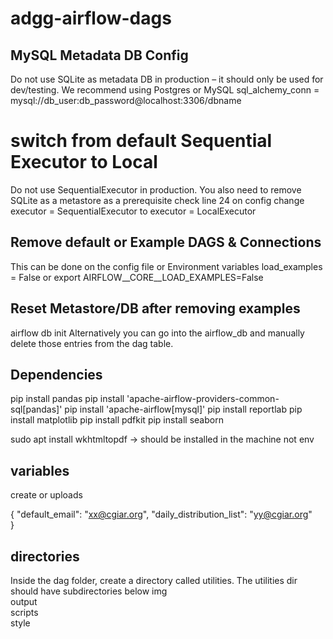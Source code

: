 # adgg-airflow-dags

## MySQL Metadata DB  Config
Do not use SQLite as metadata DB in production – it should only be used for dev/testing. We recommend using Postgres or MySQL
sql_alchemy_conn = mysql://db_user:db_password@localhost:3306/dbname

# switch from default Sequential Executor to Local
Do not use SequentialExecutor in production. You also need to remove SQLite as a metastore as a prerequisite
check line 24 on config
change executor = SequentialExecutor to executor = LocalExecutor


## Remove default or Example DAGS & Connections
This can be done on the config file or Environment variables
load_examples = False
or 
export AIRFLOW__CORE__LOAD_EXAMPLES=False

## Reset Metastore/DB after removing examples
airflow db init
Alternatively you can go into the airflow_db and manually delete those entries from the dag table.

## Dependencies
pip install pandas
pip install 'apache-airflow-providers-common-sql[pandas]'
pip install 'apache-airflow[mysql]'
pip install reportlab 
pip install matplotlib
pip install pdfkit
pip install seaborn

sudo apt install wkhtmltopdf -> should be installed in the machine not env

## variables

create or uploads

{
    "default_email": "xx@cgiar.org",
    "daily_distribution_list": "yy@cgiar.org"    
}

## directories
Inside the dag folder, create a directory called utilities. The utilities dir should have subdirectories below
img  
output  
scripts  
style




